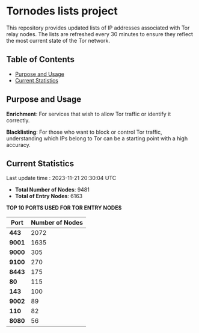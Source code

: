 # Tornodes lists project

This repository provides updated lists of IP addresses associated with Tor relay nodes. The lists are refreshed every 30 minutes to ensure they reflect the most current state of the Tor network.

## Table of Contents

- [Purpose and Usage](#purpose-and-usage)
- [Current Statistics](#current-statistics)


## Purpose and Usage

**Enrichment**: For services that wish to allow Tor traffic or identify it correctly.

**Blacklisting**: For those who want to block or control Tor traffic, understanding which IPs belong to Tor can be a starting point with a high accuracy.

## Current Statistics

Last update time : 2023-11-21 20:30:04 UTC

- **Total Number of Nodes**: 9481
- **Total of Entry Nodes**: 6163

**TOP 10 PORTS USED FOR TOR ENTRY NODES**

| **Port** | **Number of Nodes** |
|------|-----------------|
| **443**   | 2072  |
| **9001**   | 1635  |
| **9000**   | 305  |
| **9100**   | 270  |
| **8443**   | 175  |
| **80**   | 115  |
| **143**   | 100  |
| **9002**   | 89  |
| **110**   | 82  |
| **8080**   | 56  |

